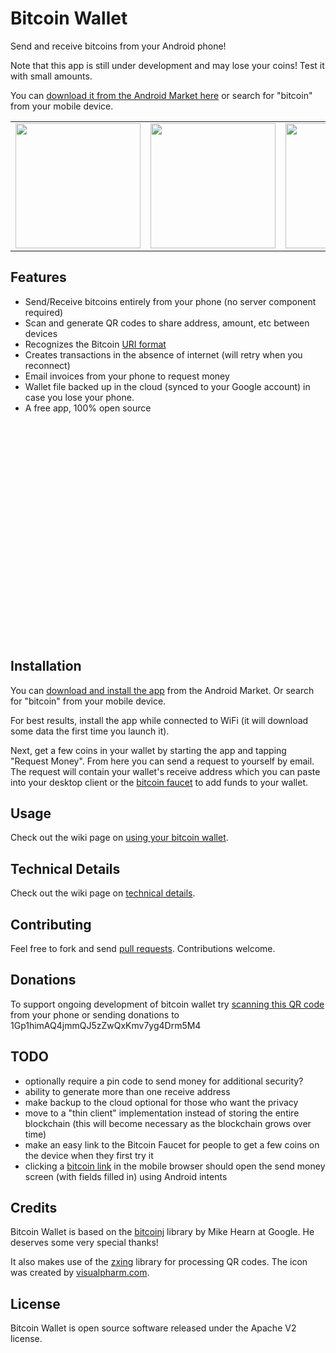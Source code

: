 Bitcoin Wallet
==============

Send and receive bitcoins from your Android phone!

Note that this app is still under development and may lose your coins!  Test it with small amounts.

You can [download it from the Android Market here](http://example.com/) or search for "bitcoin" from your mobile device.

<table>
  <tr>
    <td><img src="http://i.imgur.com/aqF3p.png" width="200" /></td>    
    <td><img src="http://i.imgur.com/ilvNp.png" width="200" /></td>
    <td><img src="http://i.imgur.com/ObBth.png" width="200" /></td>
    <td><img src="http://i.imgur.com/TsZc7.png" width="200" /></td>
  </tr>
</table>

Features
--------

* Send/Receive bitcoins entirely from your phone (no server component required)
* Scan and generate QR codes to share address, amount, etc between devices
* Recognizes the Bitcoin [URI format](https://en.bitcoin.it/wiki/URI_Scheme)
* Creates transactions in the absence of internet (will retry when you reconnect)
* Email invoices from your phone to request money
* Wallet file backed up in the cloud (synced to your Google account) in case you lose your phone.
* A free app, 100% open source

<object width="425" height="349"><param name="movie" value="http://www.youtube.com/v/W6EucS5RS24?version=3&amp;hl=en_US"></param><param name="allowFullScreen" value="true"></param><param name="allowscriptaccess" value="always"></param><embed src="http://www.youtube.com/v/W6EucS5RS24?version=3&amp;hl=en_US" type="application/x-shockwave-flash" width="425" height="349" allowscriptaccess="always" allowfullscreen="true"></embed></object>

Installation
-------------

You can [download and install the app](http://example.com/) from the Android Market.  Or search for "bitcoin" from your mobile device.

For best results, install the app while connected to WiFi (it will download some data the first time you launch it).

Next, get a few coins in your wallet by starting the app and tapping "Request Money".  From here you can send a request to yourself by email.  The request will contain your wallet's receive address which you can paste into your desktop client or the [bitcoin faucet](https://freebitcoins.appspot.com/) to add funds to your wallet.

Usage
-----

Check out the wiki page on [using your bitcoin wallet](https://github.com/barmstrong/bitcoin-wallet/wiki/Using-Your-Bitcoin-Wallet).

Technical Details
-----------------

Check out the wiki page on [technical details](https://github.com/barmstrong/bitcoin-wallet/wiki/Technical-Details).

Contributing
------------

Feel free to fork and send [pull requests](http://help.github.com/fork-a-repo/).  Contributions welcome.

Donations
---------

To support ongoing development of bitcoin wallet try [scanning this QR code](http://qrcode.kaywa.com/img.php?s=6&d=bitcoin%3A1Gp1himAQ4jmmQJ5zZwQxKmv7yg4Drm5M4%3Fmessage%3DThank%2520you%2520for%2520supporting%2520bitcoin%2520wallet%21) from your phone or sending donations to 1Gp1himAQ4jmmQJ5zZwQxKmv7yg4Drm5M4

TODO
----

* optionally require a pin code to send money for additional security?
* ability to generate more than one receive address
* make backup to the cloud optional for those who want the privacy
* move to a "thin client" implementation instead of storing the entire blockchain (this will become necessary as the blockchain grows over time)
* make an easy link to the Bitcoin Faucet for people to get a few coins on the device when they first try it
* clicking a [bitcoin link](https://en.bitcoin.it/wiki/URI_Scheme) in the mobile browser should open the send money screen (with fields filled in) using Android intents

Credits
-------

Bitcoin Wallet is based on the [bitcoinj](http://code.google.com/p/bitcoinj/) library by Mike Hearn at Google.  He deserves some very special thanks!

It also makes use of the [zxing](http://code.google.com/p/zxing/) library for processing QR codes.  The icon was created by [visualpharm.com](http://www.visualpharm.com/).

License
-------

Bitcoin Wallet is open source software released under the Apache V2 license.
